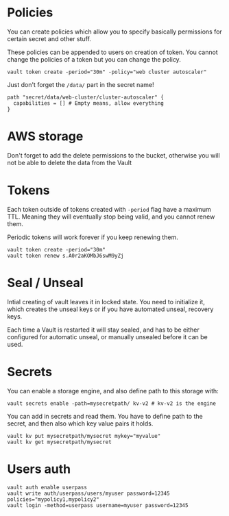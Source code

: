 # Policies
You can create policies which allow you to specify basically permissions for certain secret and other stuff.

These policies can be appended to users on creation of token. You cannot change the policies of a token but you can change the policy.
```
vault token create -period="30m" -policy="web cluster autoscaler"
```

Just don't forget the `/data/` part in the secret name!
```
path "secret/data/web-cluster/cluster-autoscaler" {
  capabilities = [] # Empty means, allow everything
}
```

# AWS storage
Don't forget to add the delete permissions to the bucket, otherwise you will not be able to delete the data from the Vault

# Tokens
Each token outside of tokens created with `-period` flag have a maximum TTL. Meaning they will eventually stop being valid, and you cannot renew them.

Periodic tokens will work forever if you keep renewing them.
```
vault token create -period="30m"
vault token renew s.A0r2aKOMbJ6swM9yZj
```

# Seal / Unseal
Intial creating of vault leaves it in locked state. You need to initialize it, which creates the unseal keys or if you have automated unseal, recovery keys.

Each time a Vault is restarted it will stay sealed, and has to be either configured for automatic unseal, or manually unsealed before it can be used.

# Secrets
You can enable a storage engine, and also define path to this storage with:
```
vault secrets enable -path=mysecretpath/ kv-v2 # kv-v2 is the engine
```

You can add in secrets and read them. You have to define path to the secret, and then also which key value pairs it holds.
```
vault kv put mysecretpath/mysecret mykey="myvalue"
vault kv get mysecretpath/mysecret
```

# Users auth
```
vault auth enable userpass
vault write auth/userpass/users/myuser password=12345 policies="mypolicy1,mypolicy2"
vault login -method=userpass username=myuser password=12345
```


